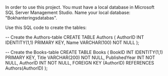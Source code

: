 In order to use this project. You must have a local database in Microsoft SQL Server Management Studio.
Name your local database: "Bokhanteringsdatabas".

Use this SQL code to create the tables: 

-- Create the Authors-table
CREATE TABLE Authors (
    AuthorID INT IDENTITY(1,1) PRIMARY KEY,
    Name VARCHAR(100) NOT NULL
);

-- Create the Books-table
CREATE TABLE Books (
    BookID INT IDENTITY(1,1) PRIMARY KEY,
    Title VARCHAR(200) NOT NULL,
    PublishedYear INT NOT NULL,
    AuthorID INT NOT NULL,
    FOREIGN KEY (AuthorID) REFERENCES Authors(AuthorID)
);
